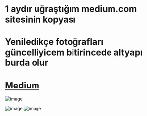 # 1 aydır uğraştığım medium.com sitesinin kopyası
# Yeniledikçe fotoğrafları güncelliyicem bitirincede altyapı burda olur

# [Medium](https://medium.com/)

![image](https://cdn.discordapp.com/attachments/1102577297803972668/1184974484936065064/image.png?ex=658dec7c&is=657b777c&hm=b295aad09ba3e082afb00e79603a6042f2ca36f0765f1fab420617d89a22b4eb&)


![image](https://cdn.discordapp.com/attachments/1102577297803972668/1184966613137633290/image.png?ex=658de528&is=657b7028&hm=2a9fdc36c21ec4ef668241ba4fc61da3b42961c36b3b3a710b8aa2dbbd844364&)
![image](https://cdn.discordapp.com/attachments/1102577297803972668/1184966640606118098/image.png?ex=658de52e&is=657b702e&hm=9bca2f7ae52e51653fff66a46f2a9b51e0ab9790201470277b3342f10db0c67a&)

